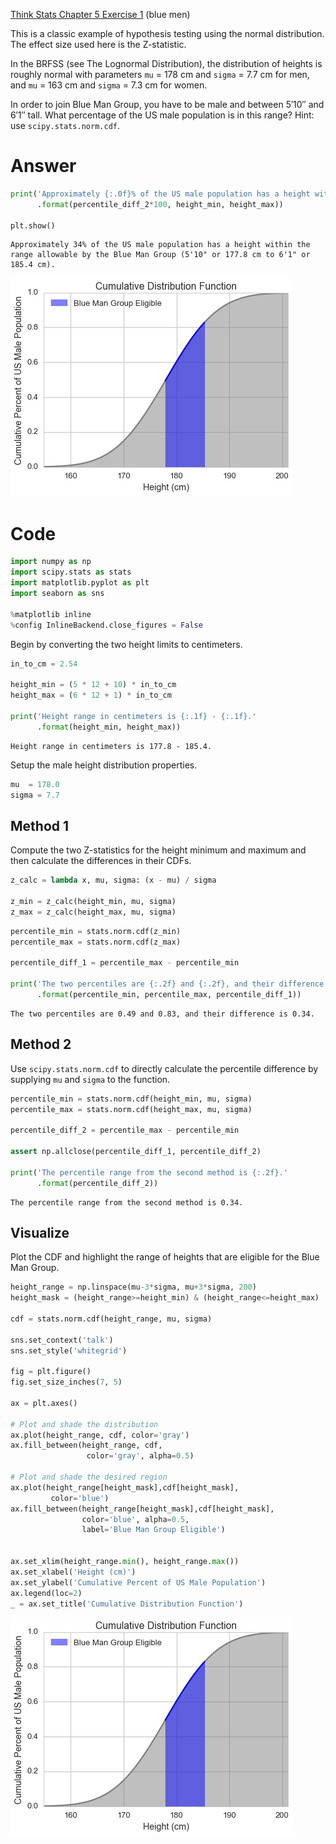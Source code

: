 
[Think Stats Chapter 5 Exercise 1](http://greenteapress.com/thinkstats2/html/thinkstats2006.html#toc50) (blue men)

This is a classic example of hypothesis testing using the normal distribution.  The effect size used here is the Z-statistic. 

In the BRFSS (see The Lognormal Distribution), the distribution of heights is roughly normal with parameters `mu` = 178 cm and `sigma` = 7.7 cm for men, and `mu` = 163 cm and `sigma` = 7.3 cm for women.

In order to join Blue Man Group, you have to be male and between 5′10″ and 6′1″ tall. What percentage of the US male population is in this range? Hint: use `scipy.stats.norm.cdf`.

# Answer


```python
print('Approximately {:.0f}% of the US male population has a height within the range allowable by the Blue Man Group (5\'10\" or {:.1f} cm to 6\'1\" or {:.1f} cm).'
      .format(percentile_diff_2*100, height_min, height_max))

plt.show()
```

    Approximately 34% of the US male population has a height within the range allowable by the Blue Man Group (5'10" or 177.8 cm to 6'1" or 185.4 cm).



![](5-1-blue_men/output_1_1.png)


# Code


```python
import numpy as np
import scipy.stats as stats
import matplotlib.pyplot as plt
import seaborn as sns

%matplotlib inline
%config InlineBackend.close_figures = False
```

Begin by converting the two height limits to centimeters.


```python
in_to_cm = 2.54

height_min = (5 * 12 + 10) * in_to_cm
height_max = (6 * 12 + 1) * in_to_cm

print('Height range in centimeters is {:.1f} - {:.1f}.'
      .format(height_min, height_max))
```

    Height range in centimeters is 177.8 - 185.4.


Setup the male height distribution properties.


```python
mu  = 178.0
sigma = 7.7
```

## Method 1

Compute the two Z-statistics for the height minimum and maximum and then calculate the differences in their CDFs.


```python
z_calc = lambda x, mu, sigma: (x - mu) / sigma

z_min = z_calc(height_min, mu, sigma)
z_max = z_calc(height_max, mu, sigma)
```


```python
percentile_min = stats.norm.cdf(z_min)
percentile_max = stats.norm.cdf(z_max)

percentile_diff_1 = percentile_max - percentile_min

print('The two percentiles are {:.2f} and {:.2f}, and their difference is {:.2f}.'
      .format(percentile_min, percentile_max, percentile_diff_1))
```

    The two percentiles are 0.49 and 0.83, and their difference is 0.34.


## Method 2

Use `scipy.stats.norm.cdf` to directly calculate the percentile difference by supplying `mu` and `sigma` to the function.


```python
percentile_min = stats.norm.cdf(height_min, mu, sigma)
percentile_max = stats.norm.cdf(height_max, mu, sigma)

percentile_diff_2 = percentile_max - percentile_min

assert np.allclose(percentile_diff_1, percentile_diff_2)

print('The percentile range from the second method is {:.2f}.'
      .format(percentile_diff_2))
```

    The percentile range from the second method is 0.34.


## Visualize

Plot the CDF and highlight the range of heights that are eligible for the Blue Man Group.


```python
height_range = np.linspace(mu-3*sigma, mu+3*sigma, 200)
height_mask = (height_range>=height_min) & (height_range<=height_max)

cdf = stats.norm.cdf(height_range, mu, sigma)

sns.set_context('talk')
sns.set_style('whitegrid')

fig = plt.figure()
fig.set_size_inches(7, 5)

ax = plt.axes()

# Plot and shade the distribution
ax.plot(height_range, cdf, color='gray')
ax.fill_between(height_range, cdf, 
                 color='gray', alpha=0.5)

# Plot and shade the desired region
ax.plot(height_range[height_mask],cdf[height_mask], 
         color='blue')
ax.fill_between(height_range[height_mask],cdf[height_mask], 
                color='blue', alpha=0.5, 
                label='Blue Man Group Eligible')


ax.set_xlim(height_range.min(), height_range.max())
ax.set_xlabel('Height (cm)')
ax.set_ylabel('Cumulative Percent of US Male Population')
ax.legend(loc=2)
_ = ax.set_title('Cumulative Distribution Function')

```


![](5-1-blue_men/output_14_0.png)

